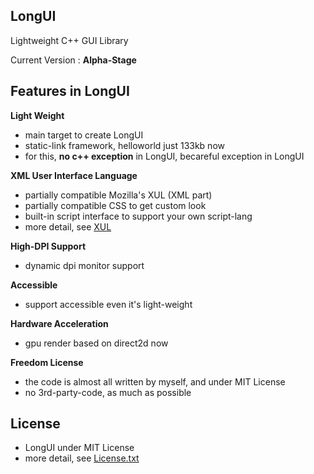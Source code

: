 ﻿## LongUI
  
Lightweight C++ GUI Library

Current Version : **Alpha-Stage**

## Features in LongUI
  
**Light Weight**
  - main target to create LongUI
  - static-link framework, helloworld just 133kb now
  - for this, **no c++ exception** in LongUI, becareful exception in LongUI

**XML User Interface Language**
  - partially compatible Mozilla's XUL (XML part)
  - partially compatible CSS to get custom look
  - built-in script interface to support your own script-lang
  - more detail, see [XUL](https://developer.mozilla.org/en-US/docs/Mozilla/Tech/XUL)

**High-DPI Support**
  - dynamic dpi monitor support

**Accessible**
  - support accessible even it's light-weight

**Hardware Acceleration**
  - gpu render based on direct2d now

**Freedom License**
  - the code is almost all written by myself, and under MIT License
  - no 3rd-party-code, as much as possible
  
## License
  - LongUI under MIT License
  - more detail, see [License.txt](./License.txt) 